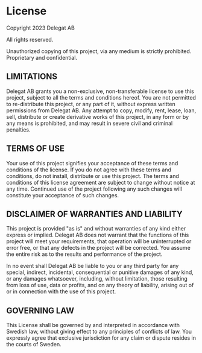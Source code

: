 # License

Copyright 2023 Delegat AB

All rights reserved.

Unauthorized copying of this project, via any medium is strictly prohibited.
Proprietary and confidential.


## LIMITATIONS

Delegat AB grants you a non-exclusive, non-transferable license to use this project, subject to all the terms and conditions hereof. You are not permitted to re-distribute this project, or any part of it, without express written permissions from Delegat AB. Any attempt to copy, modify, rent, lease, loan, sell, distribute or create derivative works of this project, in any form or by any means is prohibited, and may result in severe civil and criminal penalties.


## TERMS OF USE

Your use of this project signifies your acceptance of these terms and conditions of the license. If you do not agree with these terms and conditions, do not install, distribute or use this project. The terms and conditions of this license agreement are subject to change without notice at any time. Continued use of the project following any such changes will constitute your acceptance of such changes.


## DISCLAIMER OF WARRANTIES AND LIABILITY

This project is provided "as is" and without warranties of any kind either express or implied. Delegat AB does not warrant that the functions of this project will meet your requirements, that operation will be uninterrupted or error free, or that any defects in the project will be corrected. You assume the entire risk as to the results and performance of the project.

In no event shall Delegat AB be liable to you or any third party for any special, indirect, incidental, consequential or punitive damages of any kind, or any damages whatsoever, including, without limitation, those resulting from loss of use, data or profits, and on any theory of liability, arising out of or in connection with the use of this project.


## GOVERNING LAW

This License shall be governed by and interpreted in accordance with Swedish law, without giving effect to any principles of conflicts of law. You expressly agree that exclusive jurisdiction for any claim or dispute resides in the courts of Sweden.
